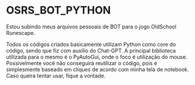 # OSRS_BOT_PYTHON
Estou subindo meus arquivos pessoais de BOT para o jogo OldSchool Runescape.

Todos os códigos criados basicamente utilizam Python como core do código, sendo que fiz com auxílio do Chat-GPT.
A principal biblioteca utilizada para o mesmo é o PyAutoGui, onde o foco é utilização do mouse.
Possivelmente você não conseguirá reutilizar o código, pois é simplesmente baseado em cliques de acordo com minha tela de notebook.
Caso queira tentar usar, fique a vontade.

